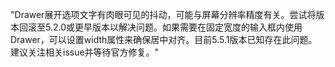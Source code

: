 "Drawer展开选项文字有肉眼可见的抖动，可能与屏幕分辨率精度有关。尝试将版本回滚至5.2.0或更早版本以解决问题。如果需要在固定宽度的输入框内使用Drawer，可以设置width属性来确保居中对齐。目前5.5.1版本已知存在此问题。建议关注相关issue并等待官方修复。"
